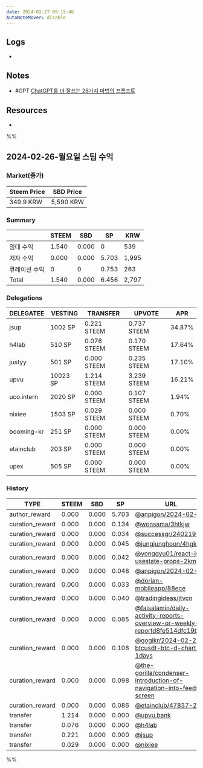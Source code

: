 ```yaml
---
date: 2024-02-27 09:15:46
AutoNoteMover: disable
---
```


## Logs
-

## Notes

- #GPT [ChatGPT를 더 잘쓰는 26가지 마법의 프롬프트](upnote://x-callback-url/openNote?noteId=198d8bf8-5a69-4251-a3ad-76828d3d6ca4)

## Resources
-

%%

## 2024-02-26-월요일 스팀 수익

### Market(종가)
| Steem Price | SBD Price |
| --- | --- |
| 349.9 KRW | 5,590 KRW |

### Summary
| | STEEM | SBD | SP | KRW |
| --- | --- | --- | --- |--- |
| 임대 수익 | 1.540 | 0.000 | 0 | 539 |
| 저자 수익 | 0.000 | 0.000 | 5.703 | 1,995 |
| 큐레이션 수익 | 0 | 0 | 0.753 | 263 |
| Total | 1.540 | 0.000 | 6.456 | 2,797 |

### Delegations
| DELEGATEE | VESTING | TRANSFER | UPVOTE | APR |
| --- | --- | --- | --- | --- |
| jsup | 1002 SP | 0.221 STEEM | 0.737 STEEM | 34.87% |
| h4lab | 510 SP | 0.076 STEEM | 0.170 STEEM | 17.64% |
| justyy | 501 SP | 0.000 STEEM | 0.235 STEEM | 17.10% |
| upvu | 10023 SP | 1.214 STEEM | 3.239 STEEM | 16.21% |
| uco.intern | 2020 SP | 0.000 STEEM | 0.107 STEEM | 1.94% |
| nixiee | 1503 SP | 0.029 STEEM | 0.000 STEEM | 0.70% |
| booming-kr | 251 SP | 0.000 STEEM | 0.000 STEEM | 0.00% |
| etainclub | 203 SP | 0.000 STEEM | 0.000 STEEM | 0.00% |
| upex | 505 SP | 0.000 STEEM | 0.000 STEEM | 0.00% |

### History
| TYPE | STEEM | SBD | SP | URL |
| --- | --- | --- | --- | --- |
| author_reward | 0.000 | 0.000 | 5.703 | [@anpigon/2024-02-19](https://steemit.com/@anpigon/2024-02-19) |
| curation_reward | 0.000 | 0.000 | 0.134 | [@wonsama/3htkjw](https://steemit.com/@wonsama/3htkjw) |
| curation_reward | 0.000 | 0.000 | 0.034 | [@successgr/240219-](https://steemit.com/@successgr/240219-) |
| curation_reward | 0.000 | 0.000 | 0.045 | [@jungjunghoon/4hgkzy](https://steemit.com/@jungjunghoon/4hgkzy) |
| curation_reward | 0.000 | 0.000 | 0.042 | [@yonggyu01/react-js-usestate-props-2km](https://steemit.com/@yonggyu01/react-js-usestate-props-2km) |
| curation_reward | 0.000 | 0.000 | 0.048 | [@anpigon/2024-02-19](https://steemit.com/@anpigon/2024-02-19) |
| curation_reward | 0.000 | 0.000 | 0.033 | [@dorian-mobileapp/88ece](https://steemit.com/@dorian-mobileapp/88ece) |
| curation_reward | 0.000 | 0.000 | 0.040 | [@tradingideas/jtvcn](https://steemit.com/@tradingideas/jtvcn) |
| curation_reward | 0.000 | 0.000 | 0.085 | [@faisalamin/daily-activity-reports-overview-or-weekly-reportd8fe514dfc19best](https://steemit.com/@faisalamin/daily-activity-reports-overview-or-weekly-reportd8fe514dfc19best) |
| curation_reward | 0.000 | 0.000 | 0.108 | [@gogikr/2024-02-20-btcusdt-btc-d-chart-1days](https://steemit.com/@gogikr/2024-02-20-btcusdt-btc-d-chart-1days) |
| curation_reward | 0.000 | 0.000 | 0.098 | [@the-gorilla/condenser-introduction-of-navigation-into-feeds-screen](https://steemit.com/@the-gorilla/condenser-introduction-of-navigation-into-feeds-screen) |
| curation_reward | 0.000 | 0.000 | 0.086 | [@etainclub/47837-2](https://steemit.com/@etainclub/47837-2) |
| transfer | 1.214 | 0.000 | 0.000 | [@upvu.bank](https://steemit.com/@upvu.bank) |
| transfer | 0.076 | 0.000 | 0.000 | [@h4lab](https://steemit.com/@h4lab) |
| transfer | 0.221 | 0.000 | 0.000 | [@jsup](https://steemit.com/@jsup) |
| transfer | 0.029 | 0.000 | 0.000 | [@nixiee](https://steemit.com/@nixiee) |

%%


